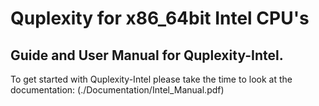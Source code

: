 # Quplexity for x86_64bit Intel CPU's

## Guide and User Manual for Quplexity-Intel.
To get started with Quplexity-Intel please take the time to look at the documentation: (./Documentation/Intel_Manual.pdf)

